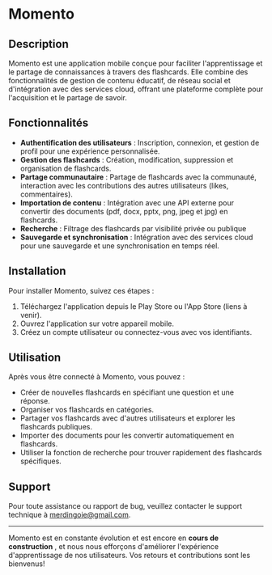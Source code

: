 # Momento

## Description

Momento est une application mobile conçue pour faciliter l'apprentissage et le partage de connaissances à travers des flashcards. Elle combine des fonctionnalités de gestion de contenu éducatif, de réseau social et d'intégration avec des services cloud, offrant une plateforme complète pour l'acquisition et le partage de savoir.

## Fonctionnalités

- **Authentification des utilisateurs** : Inscription, connexion, et gestion de profil pour une expérience personnalisée.
- **Gestion des flashcards** : Création, modification, suppression et organisation de flashcards.
- **Partage communautaire** : Partage de flashcards avec la communauté, interaction avec les contributions des autres utilisateurs (likes, commentaires).
- **Importation de contenu** : Intégration avec une API externe pour convertir des documents (pdf, docx, pptx, png, jpeg et jpg) en flashcards.
- **Recherche** : Filtrage des flashcards par visibilité privée ou publique
- **Sauvegarde et synchronisation** : Intégration avec des services cloud pour une sauvegarde et une synchronisation en temps réel.

## Installation

Pour installer Momento, suivez ces étapes :

1. Téléchargez l'application depuis le Play Store ou l'App Store (liens à venir).
2. Ouvrez l'application sur votre appareil mobile.
3. Créez un compte utilisateur ou connectez-vous avec vos identifiants.

## Utilisation

Après vous être connecté à Momento, vous pouvez :

- Créer de nouvelles flashcards en spécifiant une question et une réponse.
- Organiser vos flashcards en catégories.
- Partager vos flashcards avec d'autres utilisateurs et explorer les flashcards publiques.
- Importer des documents pour les convertir automatiquement en flashcards.
- Utiliser la fonction de recherche pour trouver rapidement des flashcards spécifiques.


## Support

Pour toute assistance ou rapport de bug, veuillez contacter le support technique à merdingoie@gmail.com.


---

Momento est en constante évolution et est encore en **cours de construction** , et nous nous efforçons d'améliorer l'expérience d'apprentissage de nos utilisateurs. Vos retours et contributions sont les bienvenus!

